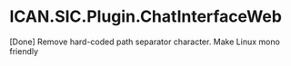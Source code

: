 # ICAN.SIC.Plugin.ChatInterfaceWeb

[Done] Remove hard-coded path separator character. Make Linux mono friendly
